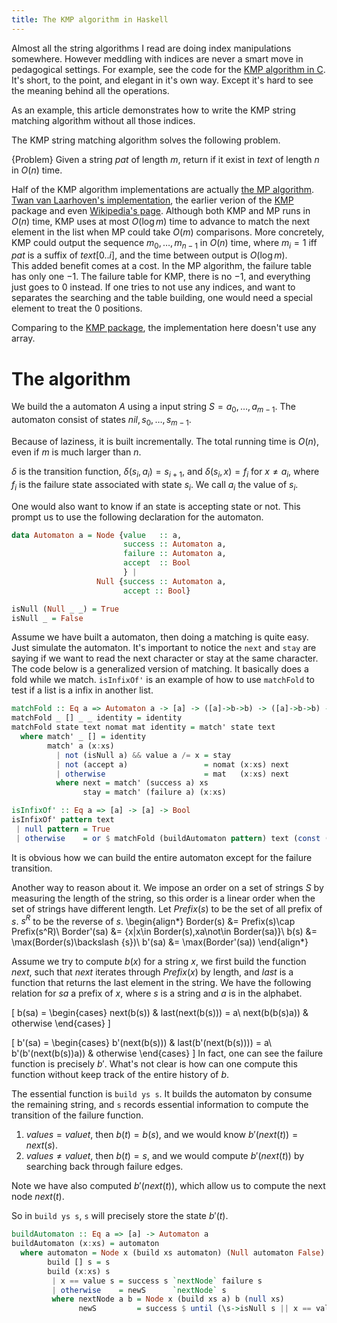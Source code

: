 ```yaml
---
title: The KMP algorithm in Haskell
---
```


Almost all the string algorithms I read are doing index manipulations somewhere. 
However meddling with indices are never a smart move in pedagogical settings. 
For example, see the code for the [KMP algorithm in C](http://www-igm.univ-mlv.fr/~lecroq/string/node8.html). 
It's short, to the point, and elegant in it's own way. 
Except it's hard to see the meaning behind all the operations.

As an example, this article demonstrates how to write the KMP string matching algorithm without all those indices. 

The KMP string matching algorithm solves the following problem.

{Problem}
    Given a string $pat$ of length $m$, return if it exist in $text$ of length $n$ in $O(n)$ time.

Half of the KMP algorithm implementations are actually [the MP algorithm](http://www-igm.univ-mlv.fr/~lecroq/string/node8.html).
[Twan van Laarhoven's implementation](http://twanvl.nl/blog/haskell/Knuth-Morris-Pratt-in-Haskell), the earlier verion of the [KMP](http://hackage.haskell.org/package/KMP-0.1.0.2) package and even [Wikipedia's page](http://en.wikipedia.org/wiki/Knuth%E2%80%93Morris%E2%80%93Pratt_algorithm). 
Although both KMP and MP runs in $O(n)$ time, KMP uses at most $O(\log m)$ time to advance to match the next element in the list when MP could take $O(m)$ comparisons. More concretely, KMP could output the sequence $m_0,\ldots,m_{n-1}$ in $O(n)$ time, where $m_i=1$ iff $pat$ is a suffix of $text[0..i]$, and the time between output is $O(\log m)$.  
This added benefit comes at a cost.
In the MP algorithm, the failure table has only one $-1$. The failure table for KMP, there is no $-1$, and everything just goes to $0$ instead.
If one tries to not use any indices, and want to separates the searching and the table building, one would need a special element to treat the $0$ positions.

Comparing to the [KMP package](http://hackage.haskell.org/package/KMP-0.1.0.2), the implementation here doesn't use any array.

# The algorithm

We build the a automaton $A$ using a input string $S = a_0,\ldots,a_{m-1}$. 
The automaton consist of states $nil,s_0,\ldots,s_{m-1}$.

Because of laziness, it is built incrementally.
The total running time is $O(n)$, even if $m$ is much larger than $n$.

$\delta$ is the transition function, $\delta(s_i,a_i)=s_{i+1}$, and $\delta(s_i,x)=f_i$ for $x\neq a_i$, where $f_i$ is the failure state associated with state $s_i$. 
We call $a_i$ the value of $s_i$.

One would also want to know if an state is accepting state or not. This prompt us to use the following declaration for the automaton.  

```haskell
data Automaton a = Node {value   :: a,
                         success :: Automaton a,
                         failure :: Automaton a,
                         accept  :: Bool
                         } | 
                   Null {success :: Automaton a,
                         accept :: Bool}

isNull (Null _ _) = True
isNull _ = False
```

Assume we have built a automaton, then doing a matching is quite easy. Just simulate the automaton.
It's important to notice the `next` and `stay` are saying if we want to read the next character or stay at the same character.
The code below is a generalized version of matching. It basically does a fold while we match.
`isInfixOf'` is an example of how to use `matchFold` to test if a list is a infix in another list.

```haskell
matchFold :: Eq a => Automaton a -> [a] -> ([a]->b->b) -> ([a]->b->b) -> b -> b
matchFold _ [] _ _ identity = identity
matchFold state text nomat mat identity = match' state text
  where match' _ [] = identity
        match' a (x:xs)
          | not (isNull a) && value a /= x = stay
          | not (accept a)                 = nomat (x:xs) next
          | otherwise                      = mat   (x:xs) next
          where next = match' (success a) xs
                stay = match' (failure a) (x:xs)

isInfixOf' :: Eq a => [a] -> [a] -> Bool
isInfixOf' pattern text
 | null pattern = True
 | otherwise    = or $ matchFold (buildAutomaton pattern) text (const (False:)) (const (True:)) []
```

It is obvious how we can build the entire automaton except for the failure transition. 

Another way to reason about it. 
We impose an order on a set of strings $S$ by measuring the length of the string, so this order is a linear order when the set of strings have different length. Let $Prefix(s)$ to be the set of all prefix of $s$. $s^R$ to be the reverse of $s$.
\begin{align*}
Border(s) &= Prefix(s)\cap Prefix(s^R)\\
Border'(sa) &= \{x|x\in Border(s),xa\not\in Border(sa)\}\\
b(s) &= \max(Border(s)\backslash \{s\})\\
b'(sa) &= \max(Border'(sa))
\end{align*}

Assume we try to compute $b(x)$ for a string $x$, we first build the function $next$, such that $next$ iterates through $Prefix(x)$ by length, and $last$ is a function that returns the last element in the string.
We have the following relation for $sa$ a prefix of $x$, where $s$ is a string and $a$ is in the alphabet.

\[
b(sa) = \begin{cases} next(b(s)) & last(next(b(s))) = a\\
        next(b(b(s)a)) & otherwise \end{cases}
\]

\[
b'(sa) = \begin{cases} b'(next(b(s))) & last(b'(next(b(s)))) = a\\
        b'(b'(next(b(s))a)) & otherwise \end{cases}
\]
In fact, one can see the failure function is precisely $b'$. What's not clear is how can one compute this function without keep track of the entire history of $b$.

The essential function is `build ys s`. It builds the automaton by consume the remaining string, and `s` records essential information to compute the transition of the failure function.

1. $value s = value t$, then $b(t) = b(s)$, and we would know $b'(next(t)) = next(s)$.
2. $value s \neq value t$, then $b(t) = s$, and we would compute $b'(next(t))$ by searching back through failure edges.

Note we have also computed $b'(next(t))$, which allow us to compute the next node $next(t)$.

So in `build ys s`, `s` will precisely store the state $b'(t)$.

```haskell
buildAutomaton :: Eq a => [a] -> Automaton a
buildAutomaton (x:xs) = automaton
  where automaton = Node x (build xs automaton) (Null automaton False) (null xs)
        build [] s = s
        build (x:xs) s
         | x == value s = success s `nextNode` failure s
         | otherwise    = newS      `nextNode` s
         where nextNode a b = Node x (build xs a) b (null xs)
               newS         = success $ until (\s->isNull s || x == value s) failure s
```